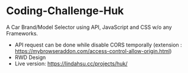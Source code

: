 # Coding-Challenge-Huk
A Car Brand/Model Selector using API, JavaScript and CSS w/o any Frameworks.

* API request can be done while disable CORS temporally
 (extension : https://mybrowseraddon.com/access-control-allow-origin.html)
* RWD Design
* Live version: https://lindahsu.cc/projects/huk/
